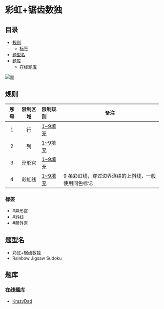 # 彩虹+锯齿数独
<!-- START doctoc generated TOC please keep comment here to allow auto update -->
<!-- DON'T EDIT THIS SECTION, INSTEAD RE-RUN doctoc TO UPDATE -->
## 目录

- [规则](#%E8%A7%84%E5%88%99)
  - [标签](#%E6%A0%87%E7%AD%BE)
- [题型名](#%E9%A2%98%E5%9E%8B%E5%90%8D)
- [题库](#%E9%A2%98%E5%BA%93)
  - [在线题库](#%E5%9C%A8%E7%BA%BF%E9%A2%98%E5%BA%93)

<!-- END doctoc generated TOC please keep comment here to allow auto update -->

![题](https://krazydad.com/img/vsudoku_previews/jigrain_preview.png)

## 规则

| 序号  | 限制区域 | 限制规则    | 备注                         |
|:---:|:----:|:--------|----------------------------|
|  1  |  行   | [1~9填充] |                            |
|  2  |  列   | [1~9填充] |                            |
|  3  | 异形宫  | [1~9填充] |                            |
|  4  | 彩虹线  | [1~9填充] | 9 条彩虹线，穿过边界连续的上斜线，一般使用同色标记 |

### 标签

- #异形宫
- #斜线
- #额外宫

## 题型名

- 彩虹+锯齿数独
- Rainbow Jigsaw Sudoku

## 题库

### 在线题库

- [KrazyDad](https://krazydad.com/play/jigrain/)

[1~9填充]: ../../../rules.md#1to9填充
